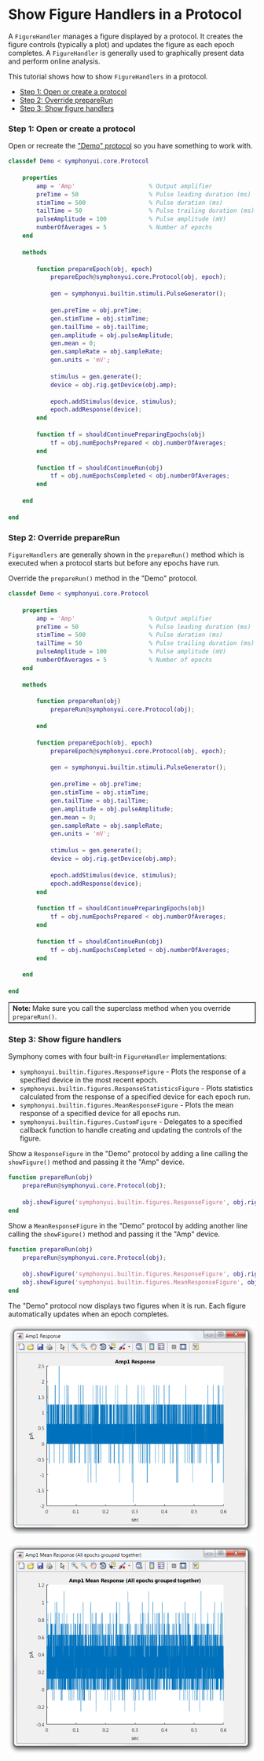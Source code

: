 # Show Figure Handlers in a Protocol

A `FigureHandler` manages a figure displayed by a protocol. It creates the figure controls (typically a plot) and updates the figure as each epoch completes. A `FigureHandler` is generally used to graphically present data and perform online analysis.

This tutorial shows how to show `FigureHandlers` in a protocol.

- [Step 1: Open or create a protocol](#step-1-open-or-create-a-protocol)
- [Step 2: Override prepareRun](#step-2-override-preparerun)
- [Step 3: Show figure handlers](#step-3-show-figure-handlers)

### Step 1: Open or create a protocol
Open or recreate the ["Demo" protocol](Write-a-Protocol.md) so you have something to work with.

```matlab
classdef Demo < symphonyui.core.Protocol

    properties
        amp = 'Amp'                     % Output amplifier
        preTime = 50                    % Pulse leading duration (ms)
        stimTime = 500                  % Pulse duration (ms)
        tailTime = 50                   % Pulse trailing duration (ms)
        pulseAmplitude = 100            % Pulse amplitude (mV)
        numberOfAverages = 5            % Number of epochs
    end

    methods

        function prepareEpoch(obj, epoch)
            prepareEpoch@symphonyui.core.Protocol(obj, epoch);

            gen = symphonyui.builtin.stimuli.PulseGenerator();

            gen.preTime = obj.preTime;
            gen.stimTime = obj.stimTime;
            gen.tailTime = obj.tailTime;
            gen.amplitude = obj.pulseAmplitude;
            gen.mean = 0;
            gen.sampleRate = obj.sampleRate;
            gen.units = 'mV';

            stimulus = gen.generate();
            device = obj.rig.getDevice(obj.amp);

            epoch.addStimulus(device, stimulus);
            epoch.addResponse(device);
        end

        function tf = shouldContinuePreparingEpochs(obj)
            tf = obj.numEpochsPrepared < obj.numberOfAverages;
        end

        function tf = shouldContinueRun(obj)
            tf = obj.numEpochsCompleted < obj.numberOfAverages;
        end

    end

end
```

### Step 2: Override prepareRun
`FigureHandlers` are generally shown in the `prepareRun()` method which is executed when a protocol starts but before any epochs have run.

Override the `prepareRun()` method in the "Demo" protocol.

```matlab
classdef Demo < symphonyui.core.Protocol

    properties
        amp = 'Amp'                     % Output amplifier
        preTime = 50                    % Pulse leading duration (ms)
        stimTime = 500                  % Pulse duration (ms)
        tailTime = 50                   % Pulse trailing duration (ms)
        pulseAmplitude = 100            % Pulse amplitude (mV)
        numberOfAverages = 5            % Number of epochs
    end

    methods

        function prepareRun(obj)
            prepareRun@symphonyui.core.Protocol(obj);

        end

        function prepareEpoch(obj, epoch)
            prepareEpoch@symphonyui.core.Protocol(obj, epoch);

            gen = symphonyui.builtin.stimuli.PulseGenerator();

            gen.preTime = obj.preTime;
            gen.stimTime = obj.stimTime;
            gen.tailTime = obj.tailTime;
            gen.amplitude = obj.pulseAmplitude;
            gen.mean = 0;
            gen.sampleRate = obj.sampleRate;
            gen.units = 'mV';

            stimulus = gen.generate();
            device = obj.rig.getDevice(obj.amp);

            epoch.addStimulus(device, stimulus);
            epoch.addResponse(device);
        end

        function tf = shouldContinuePreparingEpochs(obj)
            tf = obj.numEpochsPrepared < obj.numberOfAverages;
        end

        function tf = shouldContinueRun(obj)
            tf = obj.numEpochsCompleted < obj.numberOfAverages;
        end

    end

end
```

<table cellspacing="0" class="note" summary="Note" cellpadding="5" border="1"><tbody><tr width="90%"><td>
<b>Note:</b> Make sure you call the superclass method when you override <code>prepareRun()</code>.
</td></tr></tbody></table>

### Step 3: Show figure handlers
Symphony comes with four built-in `FigureHandler` implementations:

- `symphonyui.builtin.figures.ResponseFigure` - Plots the response of a specified device in the most recent epoch.
- `symphonyui.builtin.figures.ResponseStatisticsFigure` - Plots statistics calculated from the response of a specified device for each epoch run.
- `symphonyui.builtin.figures.MeanResponseFigure` - Plots the mean response of a specified device for all epochs run.
- `symphonyui.builtin.figures.CustomFigure` - Delegates to a specified callback function to handle creating and updating the controls of the figure.

Show a `ResponseFigure` in the "Demo" protocol by adding a line calling the `showFigure()` method and passing it the "Amp" device.

```matlab
function prepareRun(obj)
    prepareRun@symphonyui.core.Protocol(obj);

    obj.showFigure('symphonyui.builtin.figures.ResponseFigure', obj.rig.getDevice(obj.amp));
end
```

Show a `MeanResponseFigure` in the "Demo" protocol by adding another line calling the `showFigure()` method and passing it the "Amp" device.

```matlab
function prepareRun(obj)
    prepareRun@symphonyui.core.Protocol(obj);

    obj.showFigure('symphonyui.builtin.figures.ResponseFigure', obj.rig.getDevice(obj.amp));
    obj.showFigure('symphonyui.builtin.figures.MeanResponseFigure', obj.rig.getDevice(obj.amp));
end
```

The "Demo" protocol now displays two figures when it is run. Each figure automatically updates when an epoch completes.

![response](images/show-figure-handlers-in-a-protocol/response.png)

![mean response](images/show-figure-handlers-in-a-protocol/mean-response.png)
